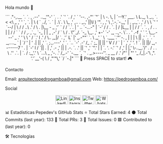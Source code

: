 Hola mundo 👋
<div align="center">
```
                         ."-,.__
                         `.     `.  ,
                      .--'  .._,'"-' `.
                     .    .'         `'
                     `.   /          ,'
                       `  '--.   ,-"'
                        `"`   |  \
                           -. \, |
                            `--Y.'      ___.
                                 \     L._, \
                       _.,        `.   <  <\                _
                     ,' '           `, `.   | \            ( `
                  ../, `.            `  |    .\`.           \ \_
                 ,' ,..  .           _.,'    ||\l            )  '".
                , ,'   \           ,'.-.`-._,'  |           .  _._`.
              ,' /      \ \        `' ' `--/   | \          / /   ..\
            .'  /        \ .         |\__ - _ ,'` `        / /     `.`.
            |  '          ..         `-...-"  |  `-'      / /        . `.
            | /           |L__           |    |          / /          `. `.
           , /            .   .          |    |         / /             ` `
          / /          ,. ,`._ `-_       |    |  _   ,-' /               ` \
         / .           \"`_/. `-_ \_,.  ,'    +-' `-'  _,        ..,-.    \`.
        .  '         .-f    ,'   `    '.       \__.---'     _   .'   '     \ \
        ' /          `.'    l     .' /          \..      ,_|/   `.  ,'`     L`
        |'      _.-""` `.    \ _,'  `            \ `.___`.'"`-.  , |   |    | \
        ||    ,'      `. `.   '       _,...._        `  |    `/ '  |   '     .|
        ||  ,'          `. ;.,.---' ,'       `.   `.. `-'  .-' /_ .'    ;_   ||
        || '              V      / /           `   | `   ,'   ,' '.    !  `. ||
        ||/            _,-------7 '              . |  `-'    l         /    `||
        . |          ,' .-   ,' ||               | .-.        `.      .'     ||
         `'        ,'    `".'    |               |    `.        '. -.'       `'
                  /      ,'      |               |,'    \-.._,.'/'
                  .     /        .               .       \    .''
                .`.    |         `.             /         :_,'.'
                  \ `...\   _     ,'-.        .'         /_.-'
                   `-.__ `,  `'   .  _.>----''.  _  __  /
                        .'        /"'          |  "'   '_
                       /_|.-'\ ,".             '.'`__'-( \
                         / ,"'"\,'               `/  `-.|" 
```
🦖 Press SPACE to start! 🎮
</div>

Contacto

Email: arquitectopedrogamboa@gmail.com
Web: https://pedrogamboa.com/

Social
<div align="center">
<img src="https://raw.githubusercontent.com/rahuldkjain/github-profile-readme-generator/master/src/images/icons/Social/linked-in-alt.svg" alt="LinkedIn" height="30" width="40" />
<img src="https://raw.githubusercontent.com/rahuldkjain/github-profile-readme-generator/master/src/images/icons/Social/instagram.svg" alt="Instagram" height="30" width="40" />
<img src="https://raw.githubusercontent.com/rahuldkjain/github-profile-readme-generator/master/src/images/icons/Social/twitter.svg" alt="Twitter" height="30" width="40" />
<img src="https://raw.githubusercontent.com/rahuldkjain/github-profile-readme-generator/master/src/images/icons/Social/whatsapp.svg" alt="WhatsApp" height="30" width="40" />
</div>

📊 Estadísticas
Pepedev's GitHub Stats
⭐ Total Stars Earned: 4 ⚫ Total Commits (last year): 133 📘 Total PRs: 3 🔴 Total Issues: 0 🟩 Contributed to (last year): 0

🛠️ Tecnologías
<div align="center">
